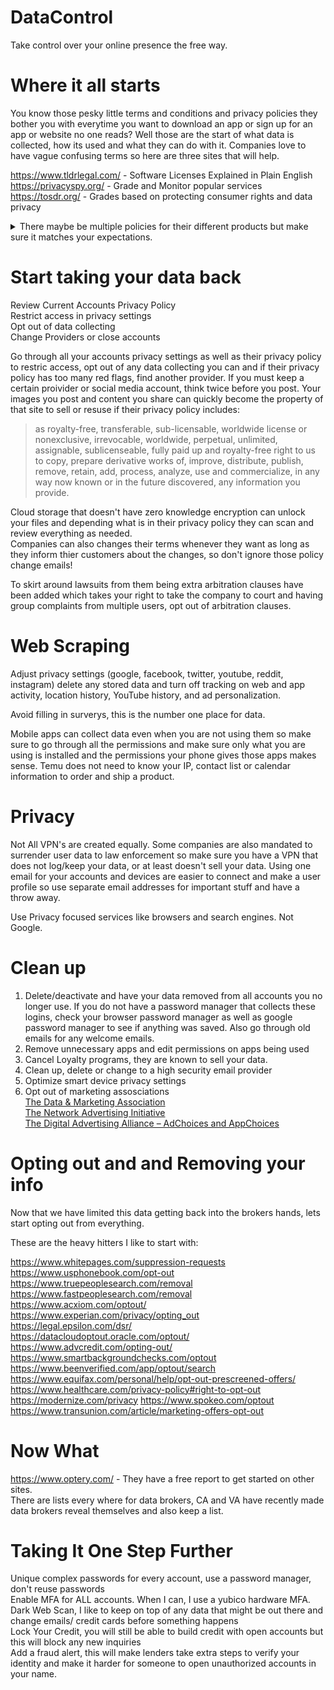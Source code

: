 DataControl
=====================

Take control over your online presence the free way.

Where it all starts
=====================
You know those pesky little terms and conditions and privacy policies they bother you with everytime you want to download an app or sign up for an app or website no one reads? Well those are the start of what data is collected, how its used and what they can do with it. Companies love to have vague confusing terms so here are three sites that will help. 

https://www.tldrlegal.com/ - Software Licenses Explained in Plain English<BR>
https://privacyspy.org/ - Grade and Monitor popular services<BR>
https://tosdr.org/ - Grades based on protecting consumer rights and data privacy<BR>
<DETAILS>
<SUMMARY>There maybe be multiple policies for their different products but make sure it matches your expectations.</SUMMARY>

* What type of information does the site collect?
     - Email might be collected when you sign up and address makes sense if you are having food delivered but is there a clear reason why camera, microphone and exact location and IP need to be collected?
* How does it collect this information?
     - Certain tracking technologies are a red flag, they will gather more data than is nesscary.
* Who has access?
     - Data transfer to 3rd parties, advertising partners, affiliates are other companies getting access to your data. You want the policy to give you a specific list of companies
* What are your optinos?
     - Receiving ads even after opting out, no guarantee information can be deleted, governement access to user data are a few of the options that are actually not options.
* Security Measures?
     - Basic encryption should be mentioned with protocols, shouldn't be vague like we secure your data 100%. 
* How long will it store?
     - There should be a data retention policy and data sanitizing.
</DETAILS>

  Start taking your data back
  =====================
  
Review Current Accounts Privacy Policy<br>
Restrict access in privacy settings<br>
Opt out of data collecting<br>
Change Providers or close accounts<br>

  Go through all your accounts privacy settings as well as their privacy policy to restric access, opt out of any data collecting you can and if their privacy policy has too many red flags, find another provider. If you must keep a certain proivider or social media account, think twice before you post. Your images you post and content you share can quickly become the property of that site to sell or resuse if their privacy policy includes: 
  > as royalty-free, transferable, sub-licensable, worldwide license or  nonexclusive, irrevocable, worldwide, perpetual, unlimited, assignable, sublicenseable, fully paid up and royalty-free right to us to copy, prepare derivative works of, improve, distribute, publish, remove, retain, add, process, analyze, use and commercialize, in any way now known or in the future discovered, any information you provide.

Cloud storage that doesn't have zero knowledge encryption can unlock your files and depending what is in their privacy policy they can scan and review everything as needed.<br>
Companies can also changes their terms whenever they want as long as they inform thier customers about the changes, so don't ignore those policy change emails!


To skirt around lawsuits from them being extra arbitration clauses have been added which takes your right to take the company to court and having group complaints from multiple users, opt out of arbitration clauses.



Web Scraping
  =====================

Adjust privacy settings (google, facebook, twitter, youtube, reddit, instagram) delete any stored data and turn off tracking on web and app activity, location history, YouTube history, and ad personalization.

Avoid filling in surverys, this is the number one place for data.

Mobile apps can collect data even when you are not using them so make sure to go through all the permissions and make sure only what you are using is installed and the permissions your phone gives those apps makes sense. Temu does not need to know your IP, contact list or calendar information to order and ship a product.

Privacy
  =====================
Not All VPN's are created equally. Some companies are also mandated to surrender user data to law enforcement so make sure you have a VPN that does not log/keep your data, or at least doesn't sell your data. Using one email for your accounts and devices are easier to connect and make a user profile so use separate email addresses for important stuff and have a throw away.

Use Privacy focused services like browsers and search engines. Not Google.

Clean up 
  =====================
1) Delete/deactivate and have your data removed from all accounts you no longer use. If you do not have a password manager that collects these logins, check your browser password manager as well as google password manager to see if anything was saved. Also go through old emails for any welcome emails.
2) Remove unnecessary apps and edit permissions on apps being used
3) Cancel Loyalty programs, they are known to sell your data.
5) Clean up, delete or change to a high security email provider
6) Optimize smart device privacy settings
7) Opt out of marketing assosciations<br>
   [The Data & Marketing Association](https://dmachoice.org/)<br>
[The Network Advertising Initiative](https://thenai.org/opt-out/)<br>
[The Digital Advertising Alliance – AdChoices and AppChoices](https://digitaladvertisingalliance.org/ccparesources)

Opting out and and Removing your info
  =====================

  Now that we have limited this data getting back into the brokers hands, lets start opting out from everything.

  These are the heavy hitters I like to start with:

  https://www.whitepages.com/suppression-requests<br>
  https://www.usphonebook.com/opt-out<br>
  https://www.truepeoplesearch.com/removal<br>
  https://www.fastpeoplesearch.com/removal<br>
  https://www.acxiom.com/optout/<br>
  https://www.experian.com/privacy/opting_out<br>
  https://legal.epsilon.com/dsr/<br>
  https://datacloudoptout.oracle.com/optout/<br>
  https://www.advcredit.com/opting-out/<br>
  https://www.smartbackgroundchecks.com/optout<br>
  https://www.beenverified.com/app/optout/search<br>
  https://www.equifax.com/personal/help/opt-out-prescreened-offers/<br>
  https://www.healthcare.com/privacy-policy#right-to-opt-out<br>
  https://modernize.com/privacy
  https://www.spokeo.com/optout
  https://www.transunion.com/article/marketing-offers-opt-out

  Now What
=====================
  https://www.optery.com/ - They have a free report to get started on other sites.<br>
  There are lists every where for data brokers, CA and VA have recently made data brokers reveal themselves and also keep a list.

Taking It One Step Further
=====================
Unique complex passwords for every account, use a password manager, don't reuse passwords<br>
Enable MFA for ALL accounts. When I can, I use a yubico hardware MFA.<br>
Dark Web Scan, I like to keep on top of any data that might be out there and change emails/ credit cards before something happens<br>
Lock Your Credit, you will still be able to build credit with open accounts but this will block any new inquiries<br>
Add a fraud alert, this will make lenders take extra steps to verify your identity and make it harder for someone to open unauthorized accounts in your name.<br>
  
